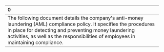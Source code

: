 | 0                                                                                                                                                                                                                                                                  |
|:-------------------------------------------------------------------------------------------------------------------------------------------------------------------------------------------------------------------------------------------------------------------|
| The following document details the company's anti-money laundering (AML) compliance policy. It specifies the procedures in place for detecting and preventing money laundering activities, as well as the responsibilities of employees in maintaining compliance. |